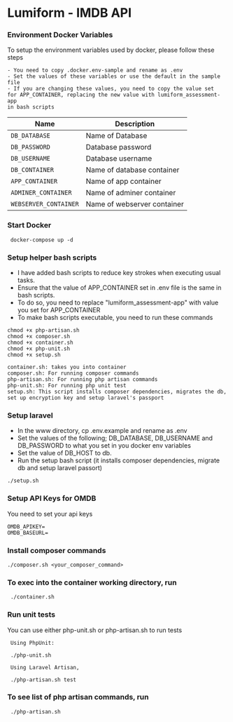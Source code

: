 # Lumiform - IMDB API 

### Environment Docker Variables
To setup the environment variables used by docker, please follow these steps

```
- You need to copy .docker.env-sample and rename as .env
- Set the values of these variables or use the default in the sample file
- If you are changing these values, you need to copy the value set 
for APP_CONTAINER, replacing the new value with lumiform_assessment-app 
in bash scripts
```

| Name                              | Description                               |
| ----------------------------------|-------------------------------------------|
| `DB_DATABASE`                     | Name of Database                          |
| `DB_PASSWORD`                     | Database password                         |
| `DB_USERNAME`                     | Database username                         |
| `DB_CONTAINER`                    | Name of database container                |
| `APP_CONTAINER`                   | Name of app container                     |
| `ADMINER_CONTAINER`               | Name of adminer container                 |
| `WEBSERVER_CONTAINER`             | Name of webserver container               |


### Start Docker

```
 docker-compose up -d
```

### Setup helper bash scripts
- I have added bash scripts to reduce key strokes when executing usual tasks.
- Ensure that the value of APP_CONTAINER set in .env file is the same in bash scripts.
- To do so, you need to replace "lumiform_assessment-app" with value you set for APP_CONTAINER 
- To make bash scripts executable, you need to run these commands

```
chmod +x php-artisan.sh
chmod +x composer.sh
chmod +x container.sh
chmod +x php-unit.sh
chmod +x setup.sh
```

```
container.sh: takes you into container
composer.sh: For running composer commands
php-artisan.sh: For running php artisan commands
php-unit.sh: For running php unit test
setup.sh: This script installs composer dependencies, migrates the db, set up encryption key and setup laravel's passport
```

### Setup laravel
- In the www directory, cp .env.example and rename as .env
- Set the values of the following; DB_DATABASE, DB_USERNAME and DB_PASSWORD to what you set in you docker env variables
- Set the value of DB_HOST to db.
- Run the setup bash script (it installs composer dependencies, migrate db and setup laravel passort)
```
./setup.sh
```

### Setup API Keys for OMDB
You need to set your api keys 
```
OMDB_APIKEY=
OMDB_BASEURL=
```

### Install composer commands

```
./composer.sh <your_composer_command>
```

### To exec into the container working directory, run

```
 ./container.sh
```


### Run unit tests
You can use either php-unit.sh or php-artisan.sh to run tests
```
 Using PhpUnit:
  
 ./php-unit.sh
 
 Using Laravel Artisan, 
 
 ./php-artisan.sh test 
```


### To see list of php artisan commands, run 

```
 ./php-artisan.sh 
```
